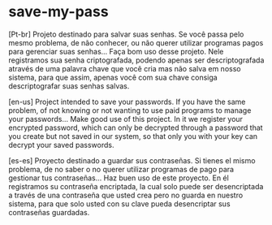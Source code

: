# save-my-pass

[Pt-br]
Projeto destinado para salvar suas senhas. Se você passa pelo mesmo problema, de não conhecer, ou não querer utilizar programas pagos para gerenciar suas senhas... Faça bom uso desse projeto. Nele registramos sua senha criptografada, podendo apenas ser descriptografada através de uma palavra chave que você cria mas não salva em nosso sistema, para que assim, apenas você com sua chave consiga descriptografar suas senhas salvas.

[en-us]
Project intended to save your passwords. If you have the same problem, of not knowing or not wanting to use paid programs to manage your passwords... Make good use of this project. In it we register your encrypted password, which can only be decrypted through a password that you create but not saved in our system, so that only you with your key can decrypt your saved passwords.

[es-es]
Proyecto destinado a guardar sus contraseñas. Si tienes el mismo problema, de no saber o no querer utilizar programas de pago para gestionar tus contraseñas... Haz buen uso de este proyecto. En él registramos su contraseña encriptada, la cual solo puede ser desencriptada a través de una contraseña que usted crea pero no guarda en nuestro sistema, para que solo usted con su clave pueda desencriptar sus contraseñas guardadas.
